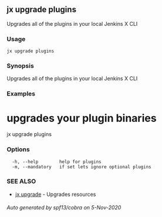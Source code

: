 ## jx upgrade plugins

Upgrades all of the plugins in your local Jenkins X CLI

### Usage

```
jx upgrade plugins
```

### Synopsis

Upgrades all of the plugins in your local Jenkins X CLI

### Examples

  # upgrades your plugin binaries
  jx upgrade plugins

### Options

```
  -h, --help        help for plugins
  -m, --mandatory   if set lets ignore optional plugins
```

### SEE ALSO

* [jx upgrade](jx_upgrade.md)	 - Upgrades resources

###### Auto generated by spf13/cobra on 5-Nov-2020

